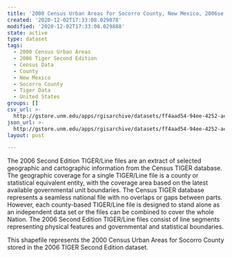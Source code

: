 ```yaml
---
title: '2000 Census Urban Areas for Socorro County, New Mexico, 2006se TIGER'
created: '2020-12-02T17:33:08.029878'
modified: '2020-12-02T17:33:08.029888'
state: active
type: dataset
tags:
  - 2000 Census Urban Areas
  - 2006 Tiger Second Edition
  - Census Data
  - County
  - New Mexico
  - Socorro County
  - Tiger Data
  - United States
groups: []
csv_url: >-
  http://gstore.unm.edu/apps/rgisarchive/datasets/ff4aad54-94ee-4252-ac75-85b67b521c20/tgr2006se_soco_urb00.derived.csv
json_url: >-
  http://gstore.unm.edu/apps/rgisarchive/datasets/ff4aad54-94ee-4252-ac75-85b67b521c20/tgr2006se_soco_urb00.derived.json
layout: post

---
```

The 2006 Second Edition TIGER/Line files are an extract of selected geographic and cartographic information from the Census TIGER database.  The geographic coverage for a single TIGER/Line file is a county or statistical equivalent entity, with the coverage area based on the latest available governmental unit boundaries. The Census TIGER database represents a seamless national file with no overlaps or gaps between parts.  However, each county-based TIGER/Line file is designed to stand alone as an independent data set or the files can be combined to cover the whole Nation.  The 2006 Second Edition  TIGER/Line files consist of line segments representing physical features and governmental and statistical boundaries.  

This shapefile represents the 2000 Census Urban Areas for Socorro County stored in the 2006 TIGER Second Edition dataset.

